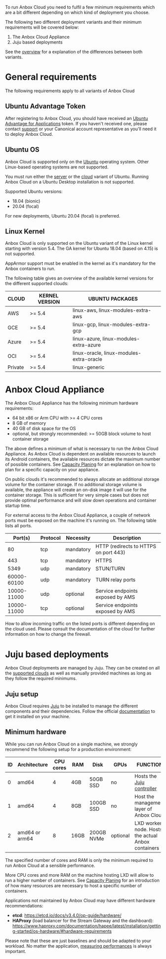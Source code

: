 To run Anbox Cloud you need to fulfil a few minimum requirements which are a bit different depending on which kind of deployment you choose. 

The following two different deployment variants and their minimum requirements will be covered below:

1. The Anbox Cloud Appliance
2. Juju based deployments

See the [overview](https://discourse.ubuntu.com/t/anbox-cloud-overview/17802) for a explanation of the differences between both variants.

# General requirements

The following requirements apply to all variants of Anbox Cloud 

## Ubuntu Advantage Token

After registering to Anbox Cloud, you should have received an [Ubuntu Advantage for Applications](https://ubuntu.com/advantage) token. If you haven't received one, please contact [support](https://support.canonical.com/) or your Canonical account representative as you'll need it to deploy Anbox Cloud.

## Ubuntu OS

Anbox Cloud is supported only on the [Ubuntu](https://ubuntu.com/) operating system. Other Linux-based operating systems are not supported.

You must run either the [server](https://ubuntu.com/download/server) or the [cloud](https://ubuntu.com/download/cloud) variant of Ubuntu. Running Anbox Cloud on a Ubuntu Desktop installation is not supported.

Supported Ubuntu versions:

* 18.04 (bionic)
* 20.04 (focal)

For new deployments, Ubuntu 20.04 (focal) is preferred.

## Linux Kernel

Anbox Cloud is only supported on the Ubuntu variant of the Linux kernel starting with version 5.4. The GA kernel for Ubuntu 18.04 (based on 4.15) is not supported. 

AppArmor support must be enabled in the kernel as it's mandatory for the Anbox containers to run. 

The following table gives an overview of the available kernel versions for the different supported clouds:

|CLOUD|KERNEL VERSION|UBUNTU PACKAGES||
| --- | --- | --- | --- |
|AWS|>= 5.4|linux-aws, linux-modules-extra-aws||
|GCE|>= 5.4|linux-gcp, linux-modules-extra-gcp||
|Azure|>= 5.4|linux-azure, linux-modules-extra-azure||
|OCI|>= 5.4|linux-oracle, linux-modules-extra-oracle||
|Private|>= 5.4|linux-generic||

# Anbox Cloud Appliance

The Anbox Cloud Appliance has the following minimum hardware requirements:

* 64 bit x86 or Arm CPU with >= 4 CPU cores
* 8 GB of memory
* 40 GB of disk space for the OS
* optional, but strongly recommended: >= 50GB block volume to host container storage

The above defines a minimum of what is necessary to run the Anbox Cloud Appliance. As Anbox Cloud is dependent on available resources to launch its Android containers, the available resources dictate the maximum number of possible containers. See [Capacity Planing](https://discourse.ubuntu.com/t/capacity-planning/17765) for an explanation on how to plan for a specific capacity on your appliance.

On public clouds it's recommended to always allocate an additional storage volume for the container storage. If no additional storage volume is available, the appliance will create an on-disk image it will use for the container storage. This is sufficient for very simple cases but does not provide optimal performance and will slow down operations and container startup time.

For external access to the Anbox Cloud Appliance, a couple of network ports must be exposed on the machine it's running on. The following table lists all ports.

| Port(s) | Protocol | Necessity | Description |
|------------|--------------|----------------|-------------------|
| 80 | tcp | mandatory  | HTTP (redirects to HTTPS on port 443)|
| 443 | tcp | mandatory | HTTPS |
| 5349 | udp | mandatory | STUN/TURN
| 60000-60100 | udp | mandatory | TURN relay ports |
| 10000-11000 | udp | optional | Service endpoints exposed by AMS |
| 10000-11000 | tcp | optional | Service endpoints exposed by AMS |

How to allow incoming traffic on the listed ports is different depending on the cloud used. Please consult the documentation of the cloud for further information on how to change the firewall.

# Juju based deployments

Anbox Cloud deployments are managed by Juju. They can be created on all the [supported clouds](https://juju.is/docs/clouds) as well as manually provided machines as long as they follow the required minimums.

## Juju setup

Anbox Cloud requires [Juju](https://juju.is/) to be installed to manage the different components and their dependencies. Follow the official [documentation](https://juju.is/docs/installing) to get it installed on your machine.

## Minimum hardware

While you can run Anbox Cloud on a single machine, we strongly recommend the following setup for a production environment:

ID | Architecture   | CPU cores | RAM  | Disk       | GPUs |  FUNCTION |
---|----------------|-----------|------|------------|------|------------|
0  | amd64          | 4         | 4GB  | 50GB SSD   | no   |  Hosts the  [Juju controller](https://discourse.juju.is/t/controllers/1111)  |
1  | amd64          | 4         | 8GB  | 100GB SSD  | no   |  Host the management layer of Anbox Cloud  |
2  | amd64 or arm64 | 8         | 16GB | 200GB NVMe | optional   |  LXD worker node. Hosts the actual Anbox containers  |

The specified number of cores and RAM is only the minimum required to run Anbox Cloud at a sensible performance.

More CPU cores and more RAM on the machine hosting LXD will allow to run a higher number of containers. See [Capacity Planing](https://discourse.ubuntu.com/t/capacity-planning/17765) for an introduction of how many resources are necessary to host a specific number of containers.

Applications not maintained by Anbox Cloud may have different hardware recommendations:
 - **etcd**: https://etcd.io/docs/v3.4.0/op-guide/hardware/
 - **HAProxy** (load balancer for the Stream Gateway and the dashboard): https://www.haproxy.com/documentation/hapee/latest/installation/getting-started/os-hardware/#hardware-requirements
 
Please note that these are just baselines and should be adapted to your workload. No matter the application, [measuring performances](https://anbox-cloud.io/docs/monitoring/monitoring-installation) is always important.
